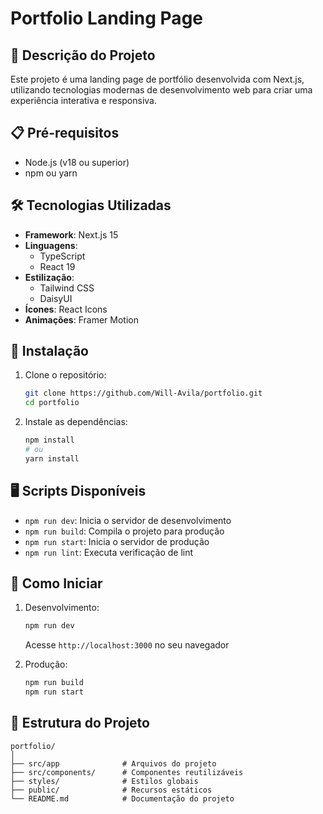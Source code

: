 # Portfolio Landing Page

## 🚀 Descrição do Projeto

Este projeto é uma landing page de portfólio desenvolvida com Next.js, utilizando tecnologias modernas de desenvolvimento web para criar uma experiência interativa e responsiva.

## 📋 Pré-requisitos

- Node.js (v18 ou superior)
- npm ou yarn

## 🛠️ Tecnologias Utilizadas

- **Framework**: Next.js 15
- **Linguagens**:
  - TypeScript
  - React 19
- **Estilização**:
  - Tailwind CSS
  - DaisyUI
- **Ícones**: React Icons
- **Animações**: Framer Motion

## 🔧 Instalação

1. Clone o repositório:

   ```bash
   git clone https://github.com/Will-Avila/portfolio.git
   cd portfolio
   ```

2. Instale as dependências:
   ```bash
   npm install
   # ou
   yarn install
   ```

## 🖥️ Scripts Disponíveis

- `npm run dev`: Inicia o servidor de desenvolvimento
- `npm run build`: Compila o projeto para produção
- `npm run start`: Inicia o servidor de produção
- `npm run lint`: Executa verificação de lint

## 🚀 Como Iniciar

1. Desenvolvimento:

   ```bash
   npm run dev
   ```

   Acesse `http://localhost:3000` no seu navegador

2. Produção:
   ```bash
   npm run build
   npm run start
   ```

## 📂 Estrutura do Projeto

```
portfolio/
│
├── src/app              # Arquivos do projeto
├── src/components/      # Componentes reutilizáveis
├── styles/              # Estilos globais
├── public/              # Recursos estáticos
└── README.md            # Documentação do projeto
```
